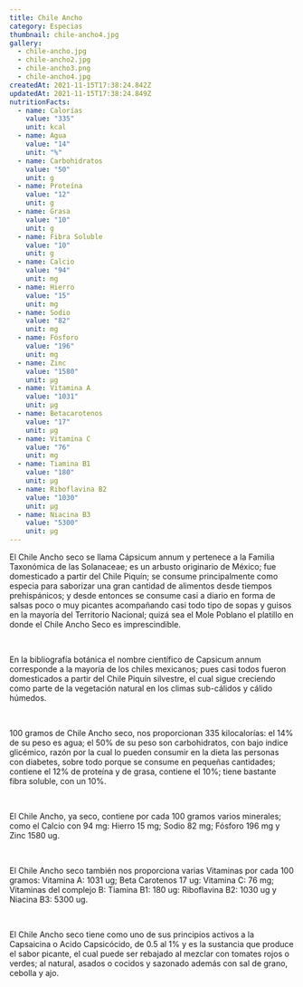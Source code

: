 ```yaml
---
title: Chile Ancho
category: Especias
thumbnail: chile-ancho4.jpg
gallery:
  - chile-ancho.jpg
  - chile-ancho2.jpg
  - chile-ancho3.png
  - chile-ancho4.jpg
createdAt: 2021-11-15T17:38:24.842Z
updatedAt: 2021-11-15T17:38:24.849Z
nutritionFacts:
  - name: Calorías
    value: "335"
    unit: kcal
  - name: Agua
    value: "14"
    unit: "%"
  - name: Carbohidratos
    value: "50"
    unit: g
  - name: Proteína
    value: "12"
    unit: g
  - name: Grasa
    value: "10"
    unit: g
  - name: Fibra Soluble
    value: "10"
    unit: g
  - name: Calcio
    value: "94"
    unit: mg
  - name: Hierro
    value: "15"
    unit: mg
  - name: Sodio
    value: "82"
    unit: mg
  - name: Fósforo
    value: "196"
    unit: mg
  - name: Zinc
    value: "1580"
    unit: µg
  - name: Vitamina A
    value: "1031"
    unit: µg
  - name: Betacarotenos
    value: "17"
    unit: µg
  - name: Vitamina C
    value: "76"
    unit: mg
  - name: Tiamina B1
    value: "180"
    unit: µg
  - name: Riboflavina B2
    value: "1030"
    unit: µg
  - name: Niacina B3
    value: "5300"
    unit: µg
---
```

El Chile Ancho seco se llama Cápsicum annum y pertenece a la Familia Taxonómica de las Solanaceae; es un arbusto originario de México; fue domesticado a partir del Chile Piquín; se consume principalmente como especia para saborizar una gran cantidad de alimentos desde tiempos prehispánicos; y desde entonces se consume casi a diario en forma de salsas poco o muy picantes acompañando casi todo tipo de sopas y guisos en la mayoría del Territorio Nacional; quizá sea el Mole Poblano el platillo en donde el Chile Ancho Seco es imprescindible.

<br/>

En la bibliografía botánica el nombre científico de Capsicum annum corresponde a la mayoría de los chiles mexicanos; pues casi todos fueron domesticados a partir del Chile Piquín silvestre, el cual sigue creciendo como parte de la vegetación natural en los climas sub-cálidos y cálido húmedos.

<br/>

100 gramos de Chile Ancho seco, nos proporcionan 335 kilocalorías: el 14% de su peso es agua; el 50% de su peso son carbohidratos, con bajo indice glicémico, razón por la cual lo pueden consumir en la dieta las personas con diabetes, sobre todo porque se consume en pequeñas cantidades; contiene el 12% de proteína y de grasa, contiene el 10%; tiene bastante fibra soluble, con un 10%.

<br/>

El Chile Ancho, ya seco, contiene por cada 100 gramos varios minerales; como el Calcio con 94 mg: Hierro 15 mg; Sodio 82 mg; Fósforo 196 mg y Zinc 1580 ug.

<br/>

El Chile Ancho seco también nos proporciona varias Vitaminas por cada 100 gramos: Vitamina A: 1031 ug; Beta Carotenos 17 ug: Vitamina C: 76 mg; Vitaminas del complejo B: Tiamina B1: 180 ug: Riboflavina B2: 1030 ug y Niacina B3: 5300 ug.

<br/>

El Chile Ancho seco tiene como uno de sus principios activos a la Capsaicina o Acido Capsicócido, de 0.5 al 1% y es la sustancia que produce el sabor picante, el cual puede ser rebajado al mezclar con tomates rojos o verdes; al natural, asados o cocidos y sazonado además con sal de grano, cebolla y ajo.